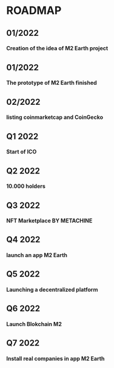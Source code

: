 # ROADMAP

## 01/2022

#### Creation of the idea of M2 Earth project

## 01/2022

#### The prototype of M2 Earth finished

## 02/2022

#### listing coinmarketcap  and CoinGecko

## Q1 2022

#### Start of ICO

## Q2 2022

#### 10.000 holders

## Q3 2022

#### NFT Marketplace BY METACHINE

## Q4 2022

#### launch an app M2 Earth

## Q5 2022

#### Launching a decentralized platform

## Q6 2022

#### Launch Blokchain M2&#x20;

## Q7 2022

#### Install real companies in app M2 Earth
